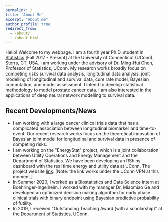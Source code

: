 ```yaml
---
permalink: /
title: "About Me"
excerpt: "About me"
author_profile: true
redirect_from: 
  - /about/
  - /about.html
---
```

Hello! Welcome to my webpage. I am a fourth year Ph.D. student in [Statistics](https://stat.uconn.edu/) [Fall 2017 - Present] at the University of Connecticut (UConn), Storrs, CT, USA. I am working under the advisory of [Dr. Ming-Hui Chen](http://merlot.stat.uconn.edu/~mhchen/), Professor of Statistics, UConn. My research works broadly focus on competing risks survival data analysis, longitudinal data analysis, joint modelling of longitudinal and survival data, cure rate model, Bayesian computation, and model assessment. I intend to develop statistical methodology to model prostate cancer data. I am also interested in the applications of deep neural network modelling to survival data. 


## Recent Developments/News
* I am working with a large cancer clinical trials data that has a complicated association between longitudinal biomarker and time-to-event. Our recent research works focus on the theoretical innovation of Bayesian joint model for longitudinal and survival data in presence of competing risks. 
* I am working on the "EnergyStat" project, which is a joint collaboration between Utility Operations and Energy Management and the Department of Statistics. We have been developing an RShiny dashboard with the real time energy and utility data at UConn. The project website [link](http://energystats.fo.uconn.edu:9999/). [Note: the link works under the UConn VPN at this moment.]
* In Summer 2020, I worked as a Biostatistics and Data Science intern at Boehringer-Ingelheim. I worked with my manager Dr. Miaomiao Ge and developed an optimized decision making algorithm for early phase clinical trials with binary endpoint using Bayesian predictive probability of futility.
* In 2019, I received "Outstanding Teaching Award (with a scholarship)" at the Department of Statistics, UConn.

